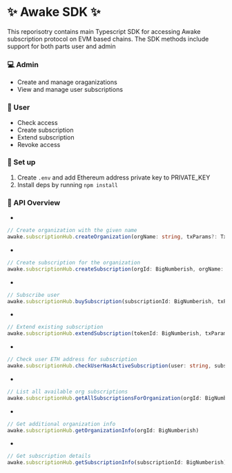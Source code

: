 # ✨ Awake SDK ✨

This reporisotry contains main Typescript SDK for accessing Awake subscription protocol on EVM based chains. The SDK methods include support for both parts user and admin

### 💻 Admin
- Create and manage oraganizations
- View and manage user subscriptions

### 🌻 User
- Check access
- Create subscription
- Extend subscription
- Revoke access

### 🛫 Set up

1. Create `.env` and add Ethereum address private key to PRIVATE_KEY
3. Install deps by running `npm install`
 
### 🔧 API Overview
-
```ts
// Create organization with the given name
awake.subscriptionHub.createOrganization(orgName: string, txParams?: TxBase)
```
-
```ts
// Create subscription for the organization
awake.subscriptionHub.createSubscription(orgId: BigNumberish, orgName: string, token: string, amount: BigNumberish, period: BigNumberish, txParams?: TxBase)
```
-
```ts
// Subscribe user
awake.subscriptionHub.buySubscription(subscriptionId: BigNumberish, txParams?: TxBase)
```
-
```ts
// Extend existing subscription
awake.subscriptionHub.extendSubscription(tokenId: BigNumberish, txParams?: TxBase)
```
-
```ts
// Check user ETH address for subscription
awake.subscriptionHub.checkUserHasActiveSubscription(user: string, subscriptionId: BigNumberish)
```
-
```ts
// List all available org subscriptions
awake.subscriptionHub.getAllSubscriptionsForOrganization(orgId: BigNumberish)
```
-
```ts
// Get additional organization info 
awake.subscriptionHub.getOrganizationInfo(orgId: BigNumberish)
```
-
```ts
// Get subscription details
awake.subscriptionHub.getSubscriptionInfo(subscriptionId: BigNumberish)
```

